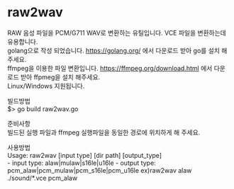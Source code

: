 # raw2wav
RAW 음성 파일을 PCM/G711 WAV로 변환하는 유틸입니다. VCE 파일을 변환하는데 유용합니다.  
golang으로 작성 되었습니다. https://golang.org/ 에서 다운로드 받아 go를 설치 해주세요.  
ffmpeg을 이용한 파일 변환입니다. https://ffmpeg.org/download.html 에서 다운로드 받아 ffpmeg을 설치 해주세요.  
Linux/Windows 지원됩니다.   

빌드방법  
$> go build raw2wav.go  

준비사항  
빌드된 실행 파일과 ffmpeg 실행파일을 동일한 경로에 위치하게 해 주세요.  

사용방법  
Usage: raw2wav [input type] [dir path] [output_type]  
    - input type: alaw|mulaw|s16le|u16le
    - output type: pcm_alaw|pcm_mulaw|pcm_s16le|pcm_u16le
        ex)raw2wav alaw ./sound/*.vce pcm_alaw  
